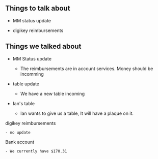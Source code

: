 ## Things to talk about

- MM status update

- digikey reimbursements


## Things we talked about

- MM Status update

	- The reimbursements are in account services. Money should be incomming


- table update 

	- We have a new table incoming


- Ian's table

	- Ian wants to give us a table, It will have a plaque on it.


digikey reimbursements

	- no update

Bank account

	- We currently have $170.31



